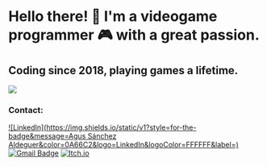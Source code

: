 # Hello there! 👋 I'm a videogame programmer 🎮 with a great passion.
## Coding since 2018, playing games a lifetime.


![](https://media-exp1.licdn.com/dms/image/C4D16AQEc-15Z8jVo3w/profile-displaybackgroundimage-shrink_350_1400/0/1615289911186?e=1668643200&v=beta&t=7NuESsaHvnHja6M15_0LVI524LJ8RdcJVvLWK_7twm4)

### Contact: 
[![LinkedIn](https://img.shields.io/static/v1?style=for-the-badge&message=Agus Sánchez Aldeguer&color=0A66C2&logo=LinkedIn&logoColor=FFFFFF&label=)](https://www.linkedin.com/in/agus-s%C3%A1nchez-aldeguer/)
[![Gmail Badge](https://img.shields.io/badge/-inf.agus.sanchez@gmail.com-c14438?style=flat-square&logo=Gmail&logoColor=white&link=mailto:davidlago_55@hotmail.com)](mailto:inf.agus.sanchez@gmail.com)
[![Itch.io](https://img.shields.io/static/v1?style=for-the-badge&message=Itch.io&color=FA5C5C&logo=Itch.io&logoColor=FFFFFF&label=)](https://nitsuga-zehcnas.itch.io/)
